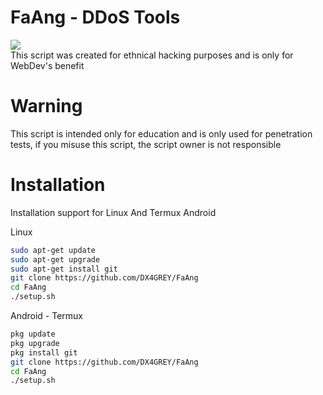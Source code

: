 # FaAng - DDoS Tools
<img src="https://img.shields.io/badge/Python-3.11-blue"></img><br>
This script was created for ethnical hacking purposes and is only for WebDev's benefit
# Warning
This script is intended only for education and is only used for penetration tests, if you misuse this script, the script owner is not responsible 
# Installation
  
Installation support for Linux And Termux Android

Linux
 ```bash
sudo apt-get update
sudo apt-get upgrade
sudo apt-get install git
git clone https://github.com/DX4GREY/FaAng
cd FaAng
./setup.sh
 ```
Android - Termux
```bash
pkg update
pkg upgrade
pkg install git
git clone https://github.com/DX4GREY/FaAng
cd FaAng
./setup.sh
```
